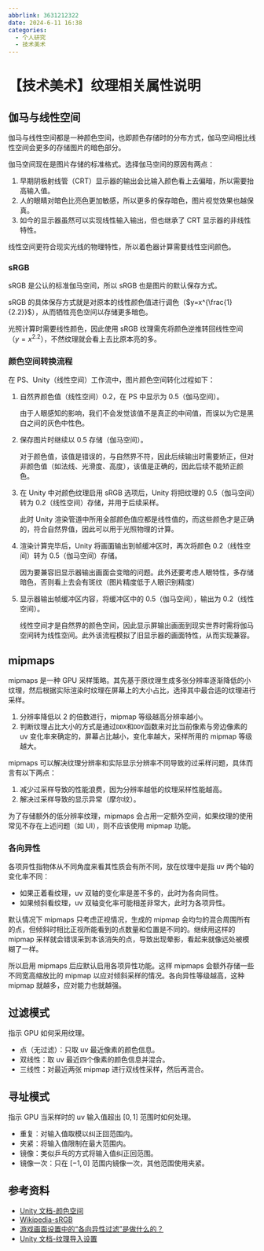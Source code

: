 ```yaml
---
abbrlink: 3631212322
date: 2024-6-11 16:38
categories:
  - 个人研究
  - 技术美术
---
```


# 【技术美术】纹理相关属性说明

## 伽马与线性空间

伽马与线性空间都是一种颜色空间，也即颜色存储时的分布方式，伽马空间相比线性空间会更多的存储图片的暗色部分。

伽马空间现在是图片存储的标准格式。选择伽马空间的原因有两点：

1.  早期阴极射线管（CRT）显示器的输出会比输入颜色看上去偏暗，所以需要抬高输入值。
2.  人的眼睛对暗色比亮色更加敏感，所以更多的保存暗色，图片视觉效果也越保真。
3.  如今的显示器虽然可以实现线性输入输出，但也继承了 CRT 显示器的非线性特性。

线性空间更符合现实光线的物理特性，所以着色器计算需要线性空间颜色。

### sRGB

sRGB 是公认的标准伽马空间，所以 sRGB 也是图片的默认保存方式。

sRGB 的具体保存方式就是对原本的线性颜色值进行调色（$y=x^{\frac{1}{2.2}}$），从而牺牲亮色空间以存储更多暗色。

光照计算时需要线性颜色，因此使用 sRGB 纹理需先将颜色逆推转回线性空间（$y=x^{2.2}$），不然纹理就会看上去比原本亮的多。

### 颜色空间转换流程

在 PS、Unity（线性空间）工作流中，图片颜色空间转化过程如下：

1. 自然界颜色值（线性空间）0.2，在 PS 中显示为 0.5（伽马空间）。

   由于人眼感知的影响，我们不会发觉该值不是真正的中间值，而误以为它是黑白之间的灰色中性色。

2. 保存图片时继续以 0.5 存储（伽马空间）。

   对于颜色值，该值是错误的，与自然界不符，因此后续输出时需要矫正，但对非颜色值（如法线、光滑度、高度），该值是正确的，因此后续不能矫正颜色。

3. 在 Unity 中对颜色纹理启用 sRGB 选项后，Unity 将把纹理的 0.5（伽马空间）转为 0.2（线性空间）存储，并用于后续采样。

   此时 Unity 渲染管道中所用全部颜色值应都是线性值的，而这些颜色才是正确的，符合自然界值，因此可以用于光照物理的计算。

4. 渲染计算完毕后，Unity 将画面输出到帧缓冲区时，再次将颜色 0.2（线性空间）转为 0.5（伽马空间）存储。

   因为要兼容旧显示器输出画面会变暗的问题。此外还要考虑人眼特性，多存储暗色，否则看上去会有斑纹（图片精度低于人眼识别精度）

5. 显示器输出帧缓冲区内容，将缓冲区中的 0.5（伽马空间），输出为 0.2（线性空间）。

   线性空间才是自然界的颜色空间，因此显示屏输出画面到现实世界时需将伽马空间转为线性空间。此外该流程模拟了旧显示器的画面特性，从而实现兼容。

## mipmaps

mipmaps 是一种 GPU 采样策略。其先基于原纹理生成多张分辨率逐渐降低的小纹理，然后根据实际渲染时纹理在屏幕上的大小占比，选择其中最合适的纹理进行采样。

1. 分辨率降低以 2 的倍数进行，mipmap 等级越高分辨率越小。
2. 判断纹理占比大小的方式是通过`DDX`和`DDY`函数来对比当前像素与旁边像素的 uv 变化率来确定的，屏幕占比越小，变化率越大，采样所用的 mipmap 等级越大。

mipmaps 可以解决纹理分辨率和实际显示分辨率不同导致的过采样问题，具体而言有以下两点：

1. 减少过采样导致的性能浪费，因为分辨率越低的纹理采样性能越高。
2. 解决过采样导致的显示异常（摩尔纹）。

为了存储额外的低分辨率纹理，mipmaps 会占用一定额外空间，如果纹理的使用常见不存在上述问题（如 UI），则不应该使用 mipmap 功能。

### 各向异性

各项异性指物体从不同角度来看其性质会有所不同，放在纹理中是指 uv 两个轴的变化率不同：

- 如果正着看纹理，uv 双轴的变化率是差不多的，此时为各向同性。
- 如果倾斜看纹理，uv 双轴变化率可能相差非常大，此时为各项异性。

默认情况下 mipmaps 只考虑正视情况，生成的 mipmap 会均匀的混合周围所有的点，但倾斜时相比正视所能看到的点数量和位置是不同的。继续用这样的 mipmap 采样就会错误采到本该消失的点，导致出现晕影，看起来就像远处被模糊了一样。

所以启用 mipmaps 后应默认启用各项异性功能。这样 mipmaps 会额外存储一些不同宽高缩放比的 mipmap 以应对倾斜采样的情况。各向异性等级越高，这种 mipmap 就越多，应对能力也就越强。

## 过滤模式

指示 GPU 如何采用纹理。

- 点（无过滤）：只取 uv 最近像素的颜色信息。
- 双线性：取 uv 最近四个像素的颜色信息并混合。
- 三线性：对最近两张 mipmap 进行双线性采样，然后再混合。

## 寻址模式

指示 GPU 当采样时的 uv 输入值超出 $[0,1]$ 范围时如何处理。

- 重复：对输入值取模以纠正回范围内。
- 夹紧：将输入值限制在最大范围内。
- 镜像：类似乒乓的方式将输入值纠正回范围。
- 镜像一次：只在 $[-1,0]$ 范围内镜像一次，其他范围使用夹紧。

## 参考资料

- [Unity 文档-颜色空间](https://docs.unity.cn/cn/2022.3/Manual/LinearLighting.html)
- [Wikipedia-sRGB](https://en.wikipedia.org/wiki/SRGB)
- [游戏画面设置中的“各向异性过滤”是做什么的？](https://www.zhihu.com/question/411035839/answer/1986329452)
- [Unity 文档-纹理导入设置](https://docs.unity3d.com/2020.3/Documentation/Manual/class-TextureImporter.html)
